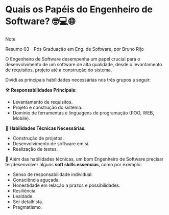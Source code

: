# Quais os Papéis do Engenheiro de Software? 🤓💻🌐

> [!NOTE]
> Resumo 03 - Pós Graduação em Eng. de Software, por Bruno Rijo

O Engenheiro de Software desempenha um papel crucial para o desenvolvimento de um software de alta qualidade, desde o levantamento de requisitos, projeto até a construção do sistema. 

Dividi as principais habilidades necessárias nos três grupos a seguir: 

🛠️ **Responsabilidades Principais:**
+ Levantamento de requisitos.
+ Projeto e construção do sistema.
+ Domínio de ferramentas e linguagens de programação (POO, WEB, Mobile).
  

🧩 **Habilidades Técnicas Necessárias:**
- Construção de projetos.
- Desenvolvimento de software em si.
- Realização de testes.
  

🌱 Além das habilidades técnicas, um bom Engenheiro de Software precisar ter/desenvolver alguns **soft skills essencias**, como por exemplo: 
- Senso de responsabilidade individual.
- Consciência aguçada.
- Honestidade em relação a prazos e possibilidades.
- Resiliência.
- Lealdade.
- Ser detalhista.
- Pragmatismo.
